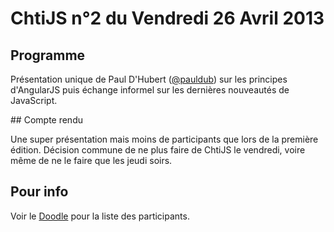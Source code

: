 <!--VarStream
title=ChtiJS #2
description=Découvrez le contenu du ChtiJS n°2 avec la présentation de \
Paul d'Hubert sur les concepts d'AngularJS'.
created=2013-04-26 12:00:00
keywords.+=AngularJS
lang=fr
location=FR
-->

# ChtiJS n°2 du Vendredi 26 Avril 2013

## Programme

Présentation unique de Paul D'Hubert ([@pauldub](https://twitter.com/pauldub))
 sur les principes d'AngularJS puis échange informel sur les dernières
 nouveautés de JavaScript.

## Compte rendu

Une super présentation mais moins de participants que lors de la première
 édition. Décision commune de ne plus faire de ChtiJS le vendredi, voire même
 de ne le faire que les jeudi soirs.

## Pour info

Voir le [Doodle](http://doodle.com/nhz4rqbu88xvmxnc) pour la liste des
 participants.

